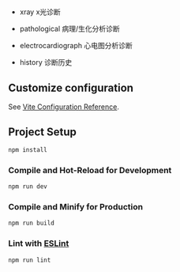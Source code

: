 ## 

- xray x光诊断

- pathological 病理/生化分析诊断

- electrocardiograph  心电图分析诊断

- history 诊断历史

## Customize configuration

See [Vite Configuration Reference](https://vitejs.dev/config/).

## Project Setup

```sh
npm install
```

### Compile and Hot-Reload for Development

```sh
npm run dev
```

### Compile and Minify for Production

```sh
npm run build
```

### Lint with [ESLint](https://eslint.org/)

```sh
npm run lint
```
